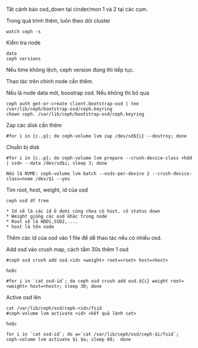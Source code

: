 Tắt cảnh báo osd_down tại cinder/mon 1 và 2 tại các cụm.

Trong quá trình thêm, luôn theo dõi cluster

    watch ceph -s

Kiểm tra node

    date
    ceph versions

Nếu time không lệch, ceph version đúng thì tiếp tục.

Thao tác trên chính node cần thêm.

Nếu là node data mới, boostrap osd. Nếu không thì bỏ qua

    ceph auth get-or-create client.bootstrap-osd | tee /var/lib/ceph/bootstrap-osd/ceph.keyring
    chown ceph. /var/lib/ceph/bootstrap-osd/ceph.keyring

Zap các disk cần thêm

    #for i in {c..p}; do ceph-volume lvm zap /dev/sd${i} --destroy; done

Chuẩn bị disk

    #for i in {c..p}; do ceph-volume lvm prepare --crush-device-class <hdd | ssd> --data /dev/sd$i; sleep 3; done

    Nếu là NVME: ceph-volume lvm batch --osds-per-device 2 --crush-device-class=nvme /dev/$i --yes

Tìm root, host, weight, id của osd

    ceph osd df tree
  
    * Id sẽ là các id ở dưới cùng chưa có host, có status down
    * Weight giống các osd khác trong node
    * Root sẽ là HDD1,SSD2,....
    * host là tên node

Thêm các id của osd vào 1 file để dễ thao tác nếu có nhiều osd.

Add osd vào crush map, cách tầm 30s thêm 1 osd

    #ceph osd crush add osd.<id> <weight> root=<root> host=<host>

    hoặc

    #for i in `cat osd-id`; do ceph osd crush add osd.${i} weight root=<weight> host=<host>; sleep 30; done

Active osd lên

    cat /var/lib/ceph/osd/ceph-<id>/fsid
    #ceph-volume lvm activate <id> <kết quả lệnh cat>

    hoặc

    for i in `cat osd-id`; do a=`cat /var/lib/ceph/osd/ceph-$i/fsid`; ceph-volume lvm activate $i $a; sleep 60;  done


